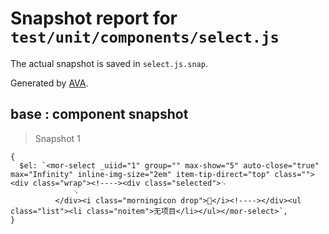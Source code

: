 # Snapshot report for `test/unit/components/select.js`

The actual snapshot is saved in `select.js.snap`.

Generated by [AVA](https://ava.li).

## base : component snapshot

> Snapshot 1

    {
      $el: `<mor-select _uiid="1" group="" max-show="5" auto-close="true" max="Infinity" inline-img-size="2em" item-tip-direct="top" class=""><div class="wrap"><!----><div class="selected">␊
                  ␊
              </div><i class="morningicon drop"></i><!----></div><ul class="list"><li class="noitem">无项目</li></ul></mor-select>`,
    }
